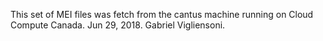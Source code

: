 This set of MEI files was fetch from the cantus machine running on Cloud Compute Canada. Jun 29, 2018. Gabriel Vigliensoni.
